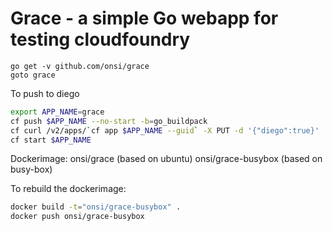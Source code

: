 # Grace - a simple Go webapp for testing cloudfoundry

```
go get -v github.com/onsi/grace
goto grace
```

To push to diego

```bash
export APP_NAME=grace
cf push $APP_NAME --no-start -b=go_buildpack
cf curl /v2/apps/`cf app $APP_NAME --guid` -X PUT -d '{"diego":true}'
cf start $APP_NAME
```

Dockerimage:
onsi/grace (based on ubuntu)
onsi/grace-busybox (based on busy-box)

To rebuild the dockerimage:
```bash
docker build -t="onsi/grace-busybox" .
docker push onsi/grace-busybox
```